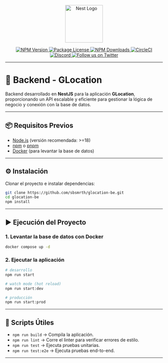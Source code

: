 <p align="center">
  <a href="http://nestjs.com/" target="blank">
    <img src="https://nestjs.com/img/logo-small.svg" width="120" alt="Nest Logo" />
  </a>
</p>

<p align="center">
  <a href="https://www.npmjs.com/~nestjscore" target="_blank">
    <img src="https://img.shields.io/npm/v/@nestjs/core.svg" alt="NPM Version" />
  </a>
  <a href="https://www.npmjs.com/~nestjscore" target="_blank">
    <img src="https://img.shields.io/npm/l/@nestjs/core.svg" alt="Package License" />
  </a>
  <a href="https://www.npmjs.com/~nestjscore" target="_blank">
    <img src="https://img.shields.io/npm/dm/@nestjs/common.svg" alt="NPM Downloads" />
  </a>
  <a href="https://circleci.com/gh/nestjs/nest" target="_blank">
    <img src="https://img.shields.io/circleci/build/github/nestjs/nest/master" alt="CircleCI" />
  </a>
  <a href="https://discord.gg/G7Qnnhy" target="_blank">
    <img src="https://img.shields.io/badge/discord-online-brightgreen.svg" alt="Discord"/>
  </a>
  <a href="https://twitter.com/nestframework" target="_blank">
    <img src="https://img.shields.io/twitter/follow/nestframework.svg?style=social&label=Follow" alt="Follow us on Twitter">
  </a>
</p>

---

# 📡 Backend - GLocation

Backend desarrollado en **NestJS** para la aplicación **GLocation**, proporcionando un API escalable y eficiente para gestionar la lógica de negocio y conexión con la base de datos.

---

## 📦 Requisitos Previos

- [Node.js](https://nodejs.org/) (versión recomendada: >=18)
- [npm](https://www.npmjs.com/) o [pnpm](https://pnpm.io/)
- [Docker](https://www.docker.com/) (para levantar la base de datos)

---

## ⚙️ Instalación

Clonar el proyecto e instalar dependencias:

```bash
git clone https://github.com/sbsmrth/glocation-be.git
cd glocation-be
npm install
```

---

## ▶️ Ejecución del Proyecto

### 1. Levantar la base de datos con Docker

```bash
docker compose up -d
```

### 2. Ejecutar la aplicación

```bash
# desarrollo
npm run start

# watch mode (hot reload)
npm run start:dev

# producción
npm run start:prod
```

---

## 📜 Scripts Útiles

- `npm run build` → Compila la aplicación.  
- `npm run lint` → Corre el linter para verificar errores de estilo.  
- `npm run test` → Ejecuta pruebas unitarias.  
- `npm run test:e2e` → Ejecuta pruebas end-to-end.  

---
